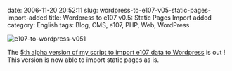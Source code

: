 date: 2006-11-20 20:52:11
slug: wordpress-to-e107-v05-static-pages-import-added
title: Wordpress to e107 v0.5: Static Pages Import added
category: English
tags: Blog, CMS, e107, PHP, Web, WordPress

![e107-to-wordpress-v051](/static/uploads/2006/11/e107-to-wordpress-v051.png)

The [5th alpha version of my script to import e107 data to Wordpress](http://wordpress.org/extend/plugins/e107-importer/) is out ! This version is now able to import static pages as is.
